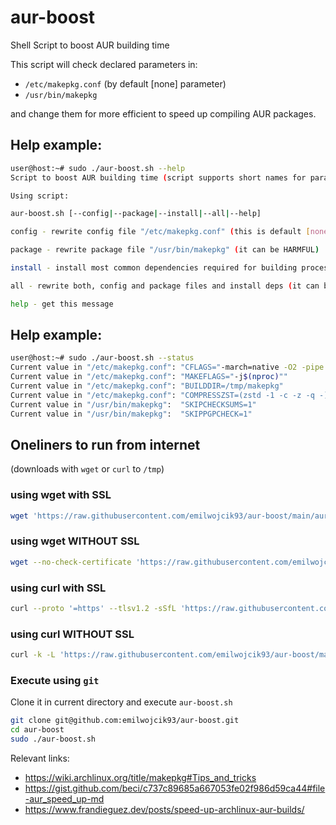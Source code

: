 # aur-boost
Shell Script to boost AUR building time

This script will check declared parameters in:
 * `/etc/makepkg.conf` (by default [none] parameter)
 * `/usr/bin/makepkg`

and change them for more efficient to speed up compiling AUR packages.


## Help example:
```bash
user@host:~# sudo ./aur-boost.sh --help
Script to boost AUR building time (script supports short names for parameters)

Using script:

aur-boost.sh [--config|--package|--install|--all|--help]

config - rewrite config file "/etc/makepkg.conf" (this is default [none] parameter)

package - rewrite package file "/usr/bin/makepkg" (it can be HARMFUL)

install - install most common dependencies required for building process of many AUR packages

all - rewrite both, config and package files and install deps (it can be HARMFUL)

help - get this message
```

## Help example:
```bash
user@host:~# sudo ./aur-boost.sh --status
Current value in "/etc/makepkg.conf": "CFLAGS="-march=native -O2 -pipe -fno-plt -fexceptions \"
Current value in "/etc/makepkg.conf": "MAKEFLAGS="-j$(nproc)""
Current value in "/etc/makepkg.conf": "BUILDDIR=/tmp/makepkg"
Current value in "/etc/makepkg.conf": "COMPRESSZST=(zstd -1 -c -z -q -)"
Current value in "/usr/bin/makepkg":  "SKIPCHECKSUMS=1"
Current value in "/usr/bin/makepkg":  "SKIPPGPCHECK=1"
```

## Oneliners to run from internet
(downloads with `wget` or `curl` to `/tmp`)
### using wget with SSL
```bash
wget 'https://raw.githubusercontent.com/emilwojcik93/aur-boost/main/aur-boost.sh' -O "/tmp/aur-boost.sh" && chmod 755 "/tmp/aur-boost.sh" && sudo /tmp/aur-boost.sh
```
### using wget WITHOUT SSL
```bash
wget --no-check-certificate 'https://raw.githubusercontent.com/emilwojcik93/aur-boost/main/aur-boost.sh' -O "/tmp/aur-boost.sh" && chmod 755 "/tmp/aur-boost.sh" && sudo /tmp/aur-boost.sh
```
### using curl with SSL
```bash
curl --proto '=https' --tlsv1.2 -sSfL 'https://raw.githubusercontent.com/emilwojcik93/aur-boost/main/aur-boost.sh' -o "/tmp/aur-boost.sh" && chmod 755 "/tmp/aur-boost.sh" && sudo /tmp/aur-boost.sh
```
### using curl WITHOUT SSL
```bash
curl -k -L 'https://raw.githubusercontent.com/emilwojcik93/aur-boost/main/aur-boost.sh' -o "/tmp/aur-boost.sh" && chmod 755 "/tmp/aur-boost.sh" && sudo /tmp/aur-boost.sh
```
### Execute using `git`

Clone it in current directory and execute `aur-boost.sh`
```bash
git clone git@github.com:emilwojcik93/aur-boost.git
cd aur-boost
sudo ./aur-boost.sh
```

Relevant links:
 - https://wiki.archlinux.org/title/makepkg#Tips_and_tricks
 - https://gist.github.com/beci/c737c89685a667053fe02f986d59ca44#file-aur_speed_up-md
 - https://www.frandieguez.dev/posts/speed-up-archlinux-aur-builds/
